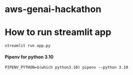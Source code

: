 # aws-genai-hackathon

# How to run streamlit app
`streamlit run app.py`

####  Pipenv for python 3.10
`PIPENV_PYTHON=$(which python3.10) pipenv --python 3.10`
